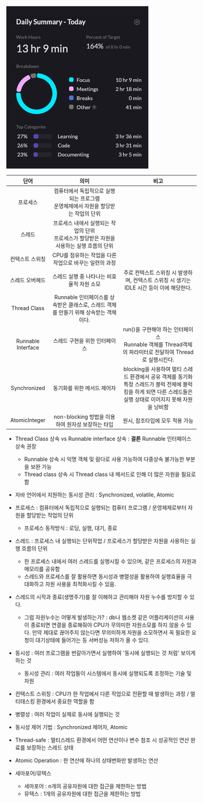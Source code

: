 <img src="/Tracking_Time/2_Feb/250204.png">

|         단어         |                           의미                           |                                                 비고                                                  |
|:------------------:|:------------------------------------------------------:|:---------------------------------------------------------------------------------------------------:|
|        프로세스        |    컴퓨터에서 독립적으로 실행되는 프로그램<br/>운영체제에서 자원을 할당받는 작업의 단위    |                                                                                                     |
|        스레드         | 프로세스 내에서 실행되는 작업의 단위<br/>프로세스가 할당받은 자원을 사용하는 실행 흐름의 단위 |                                                                                                     |
|      컨텍스트 스위칭      |            CPU를 점유하는 작업을 다른 작업으로 바꾸는 일련의 과정            |                                                                                                     |
|      스레드 오버헤드      |                스레드 실행 중 나타나는 비효율적 자원 소모                |                       주로 컨텍스트 스위칭 시 발생하며, 컨텍스트 스위칭 시 생기는 IDLE 시간 등이 이에 해당한다.                        |
|    Thread Class    |  Runnable 인터페이스를 상속받은 클래스로, 스레드 객체를 만들기 위해 상속받는 객체이다.  |                                                                                                     |
| Runnable Interface |                    스레드 구현을 위한 인터페이스                    |              run()을 구현해야 하는 인터페이스<br/>Runnable 객체를 Thread객체의 파라미터로 전달하여 Thread로 실행시킨다.              |
|    Synchronized    |                    동기화를 위한 메서드 제어자                     | blocking을 사용하여 멀티 스레드 환경에서 공유 객체를 동기화<br/>특정 스레드가 블럭 전체에 블럭킹을 하게 되면 다른 스레드들은 실행 상태로 이어지지 못해 자원을 낭비함 |
|   AtomicInteger    |           non-blocking 방법을 이용하여 원자성 보장하는 타입            |                                         원시, 참조타입에 모두 적용 가능                                          |

* Thread Class 상속 vs Runnable interface 상속 : **결론** Runnable 인터페이스 상속 권장
  * Runnable 상속 시 익명 객체 및 람다로 사용 가능하여 다중상속 불가능한 부분을 보완 가능
  * Thread class 상속 시 Thread class 내 메서드로 인해 더 많은 자원을 필요로 함
* 자바 언어에서 지원하는 동시성 관리 : Synchronized, volatile, Atomic
* 프로세스 : 컴퓨터에서 독립적으로 실행되는 컴퓨터 프로그램 / 운영체제로부터 자원을 할당받는 작업의 단위
  * 프로세스 동작방식 : 로딩, 실행, 대기, 종료
* 스레드 : 프로세스 내 실행되는 단위작업 / 프로세스가 할당받은 자원을 사용하는 실행 흐름의 단위
  * 한 프로세스 내에서 여러 스레드를 실행시킬 수 있으며, 같은 프로세스의 자원과 메모리를 공유함
  * 스레드와 프로세스를 잘 활용하면 동시성과 병렬성을 활용하여 실행효율을 극대화하고 자원 사용을 최적화시킬 수 있음.

* 스레드의 시작과 종료(생명주기)를 잘 이해하고 관리해야 자원 누수를 방지할 수 있다.
  * 그럼 자원누수는 어떻게 발생하는가? : db나 웹소켓 같은 어플리케이션의 사용이 종료되면 연결을 종료해줘야 CPU가 무의미한 자원소모를 하지 않을 수 있다. 만약 제대로 끊어주지 않는다면 무의미하게 자원을 소모하면서 꼭 필요한 요청이 대기상태에 들어가는 등 서버성능 저하가 올 수 있다.

* 동시성 : 여러 프로그램을 번갈아가면서 실행하여 '동시에 실행되는 것 처럼' 보이게 하는 것
  * 동시성 관리 : 여러 작업들이 시스템에서 동시에 실행되도록 조정하는 기술 및 자원
* 컨텍스트 스위칭 : CPU가 한 작업에서 다른 작업으로 전환할 때 발생하는 과정 / 멀티태스킹 환경에서 중요한 역할을 함
* 병렬성 : 여러 작업이 실제로 동시에 실행되는 것

* 동시성 제어 기법 : Synchronized 제어자, Atomic
* Thread-safe : 멀티스레드 환경에서 어떤 연산이나 변수 참조 시 성공적인 연산 완료를 보장하는 스레드 상태
* Atomic Operation : 한 연산에 하나의 상태변화만 발생하는 연산
* 세마포어/뮤텍스
  * 세마포어 : n개의 공유자원에 대한 접근을 제한하는 방법 
  * 뮤텍스 : 1개의 공유자원에 대한 접근을 제한하는 방법